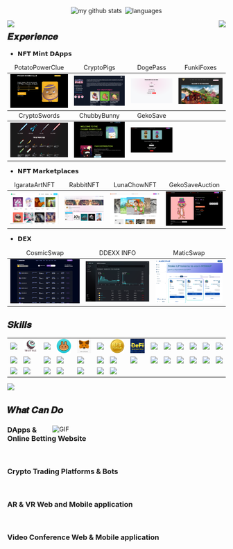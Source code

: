 <p align="center">
    <img src="https://github-readme-stats.vercel.app/api?username=alexandercrypto&show_icons=true&theme=merko&include_all_commits=true" alt="my github stats" width="420"/>&nbsp;&nbsp;<img src="https://github-readme-stats.vercel.app/api/top-langs/?username=alexandercrypto&layout=compact&theme=merko&include_all_commits=true" alt="languages" height="165">
</p>

<!-- <p align="center">
  <img align="center" src="https://github.com/alexandercrypto/alexandercrypto/blob/master/logo.png?raw=true" style = "width: -webkit-fill-available;"/>
</p> -->

<img align="left" src="https://visitor-badge.laobi.icu/badge?page_id=alexandercrypto.alexandercrypto" />
<img align="right" src="https://img.shields.io/github/followers/alexandercrypto?label=Follow&style=social" />
<h1 align="center"></h1>

## 𝑬𝒙𝒑𝒆𝒓𝒊𝒆𝒏𝒄𝒆
- 𝗡𝗙𝗧 𝗠𝗶𝗻𝘁 𝗗𝗔𝗽𝗽𝘀
<table>
    <thead align="center">
        <tr>
            <td>PotatoPowerClue</td>
            <td>CryptoPigs</td>
            <td>DogePass</td>
            <td>FunkiFoxes</td>
        </tr>
    </thead>
    <tr>
        <td>
            <a href="https://mint.potatopower.club/">
                <img src="https://github.com/kroim/profile/blob/master/projects/PotatoPowerClub.png?raw=true" width="200">
            </a>
        </td>
        <td>
            <a href="https://cryptopigs.one/#/">
                <img src="https://github.com/kroim/profile/blob/master/projects/CryptoPig.png?raw=true" width="200">
            </a>
        </td>           
        <td>
            <a href="https://nft.dogepass.io/">
                <img src="https://github.com/kroim/profile/blob/master/projects/DogePass.png?raw=true" width="200">
            </a>
        </td>
        <td>
            <a href="https://funkifoxes.com/">
                <img src="https://github.com/kroim/profile/blob/master/projects/FunkiFoxes.png?raw=true" width="200">
            </a>
        </td>             
    </tr>
    <thead align="center">
        <tr>
            <td>CryptoSwords</td>
            <td>ChubbyBunny</td>
            <td>GekoSave</td>
        </tr>
    </thead>
    <tr>
        <td>
            <a href="https://crypto-swords.com/" target="_blank">
                <img src="https://github.com/kroim/profile/blob/master/projects/CryptoSwords.png?raw=true" width="200">
            </a>
        </td>   
        <td>
            <a href="https://chubbybunnynft.com/" target="_blank">
                <img src="https://github.com/kroim/profile/blob/master/projects/ChubbyBunny1.png?raw=true" width="200">
            </a>
        </td>
        <td>
            <a href="https://gekosave.io/" target="_blank">
                <img src="https://github.com/kroim/profile/blob/master/projects/GekoSave0.png?raw=true" width="200">
            </a>
        </td>                     
    </tr>   
</table>

- 𝗡𝗙𝗧 𝗠𝗮𝗿𝗸𝗲𝘁𝗽𝗹𝗮𝗰𝗲𝘀
<table>
    <thead align="center">
        <tr>
            <td>IgarataArtNFT</td>
            <td>RabbitNFT</td>
            <td>LunaChowNFT</td>
            <td>GekoSaveAuction</td>
        </tr>
    </thead>
    <tr>
        <td>
            <a href="http://18.188.94.167:5000/">
              <img src="https://github.com/kroim/profile/blob/master/projects/igaratanft.png?raw=true" width="200">
            </a>
        </td>        
        <td>
            <a href="https://rabbitnft.com/">
              <img src="https://github.com/kroim/profile/blob/master/projects/rabbitnft.png?raw=true" width="200">
            </a>
        </td> 
        <td>
            <a href="http://209.145.53.68:5000">
              <img src="https://github.com/kroim/profile/blob/master/projects/LunachowNFT.png?raw=true" width="200">
            </a>
        </td> 
        <td>
            <a href="https://gekosave.io/marketplace">
              <img src="https://github.com/kroim/profile/blob/master/projects/GekoSave1.png?raw=true" width="200">
            </a>
        </td>
    </tr>
</table>

- 𝗗𝗘𝗫
<table>
    <thead align="center">
        <tr>
            <td>CosmicSwap</td>
            <td>DDEXX INFO</td>
            <td>MaticSwap</td>  
        </tr>
    </thead>
    <tr>
        <td>
            <a href="https://app.cosmicswap.finance/">
                <img src="https://github.com/kroim/profile/blob/master/projects/cosmicswap.png?raw=true" width="200">
            </a>
        </td>          
        <td>
            <a href="http://analytics.ddexx.io">
                <img src="https://github.com/kroim/profile/blob/master/projects/ddexinfo.png?raw=true" width="200">
            </a>
        </td>   
        <td>
            <a href="https://maticfront.web.app/farms">
                <img src="https://github.com/kroim/profile/blob/master/projects/maticswap.png?raw=true" width="200">
            </a>
        </td> 
    </tr>  
</table>

## 𝑺𝒌𝒊𝒍𝒍𝒔
<table>
  <tr>
    <td><img src="https://res.cloudinary.com/teepublic/image/private/s--3ZjIytTm--/c_crop,x_10,y_10/c_fit,h_830/c_crop,g_north_west,h_1038,w_1038,x_-264,y_-104/l_upload:v1565806151:production:blanks:vdbwo35fw6qtflw9kezw/fl_layer_apply,g_north_west,x_-375,y_-215/b_rgb:262c3a/c_limit,f_auto,h_630,q_90,w_630/v1470823069/production/designs/625723_1.jpg" width="100"></td>
    <td><img src="https://github.com/kroim/profile/blob/master/icons/icon_truffle.png?raw=true" width="100"></td>
    <td><img src="https://cryptologos.cc/logos/uniswap-uni-logo.svg" width="100"></td>
    <td><img src="https://github.com/kroim/profile/blob/master/icons/icon_pancake.png?raw=true" width="100"></td>
    <td><img src="https://github.com/kroim/profile/blob/master/icons/icon_metamask.png?raw=true" width="100"></td>
    <td><img src="https://res.cloudinary.com/crunchbase-production/image/upload/c_lpad,h_170,w_170,f_auto,b_white,q_auto:eco,dpr_1/sqzgmbkggvc1uwgapeuy" width="100"></td>
    <td><img src="https://github.com/kroim/profile/blob/master/icons/icon_nft.png?raw=true" width="100"></td>
    <td><img src="https://github.com/kroim/profile/blob/master/icons/icon_defi.png?raw=true" width="100"></td>
    <td><img src="https://cdn.iconscout.com/icon/free/png-64/swift-18-1174990.png" width="100"></td>
    <td><img src="https://cdn.iconscout.com/icon/free/png-64/rubymine-1175004.png" width="100"></td>
    <td><img src="https://cdn.iconscout.com/icon/free/png-64/go-76-1175027.png" width="100"></td>
    <td><img src="https://www.rust-lang.org/static/images/rust-logo-blk.svg" width="144"></td>
    <td><img src="https://cdn.iconscout.com/icon/free/png-64/angular-3-226070.png" width="100"></td>
    <td><img src="https://cdn.iconscout.com/icon/free/png-64/electron-67-1175035.png" width="100"></td>
  </tr>
  <tr>
    <td><img src="https://cdn.iconscout.com/icon/free/png-64/react-3-1175109.png" width="100"></td>
    <td><img src="https://cdn.iconscout.com/icon/free/png-64/vue-282497.png" width="100"></td>
    <td><img src="https://cdn.iconscout.com/icon/free/png-64/node-js-1174925.png" width="100"></td>
    <td><img src="https://cdn.iconscout.com/icon/free/png-64/javascript-24-1174950.png" width="100"></td>
    <td><img src="https://cdn.iconscout.com/icon/free/png-64/typescript-1174965.png" width="100"></td>
    <td><img src="https://cdn.iconscout.com/icon/free/png-64/mysql-18-1174938.png" width="100"></td>
    <td><img src="https://cdn.iconscout.com/icon/free/png-64/java-59-1174952.png" width="100"></td>
    <td><img src="https://cdn.iconscout.com/icon/free/png-64/cakephp-3-1175050.png" width="100"></td>
    <td><img src="https://cdn.iconscout.com/icon/free/png-64/html5-2474805-2056091.png" width="100"></td>
    <td><img src="https://cdn.iconscout.com/icon/free/png-128/sass-13-1175092.png" width="100"></td>
    <td><img src="https://cdn.iconscout.com/icon/free/png-64/webpack-1-1174980.png" width="100"></td>
    <td><img src="https://cdn.iconscout.com/icon/free/png-64/visualstudio-1-1174964.png" width="100"></td>
    <td><img src="https://cdn.iconscout.com/icon/free/png-64/django-11-1175036.png" width="100"></td>
    <td><img src="https://cdn.iconscout.com/icon/free/png-128/mongodb-4-1175139.png" width="100"></td>
  </tr>
  <tr>
    <td><img src="https://moralis.io/wp-content/uploads/2021/06/Moralis-Glass-Favicon.svg" width="100"></td>
    <td><img src="https://polygon.technology/wp-content/uploads/2021/05/matic-token-icon.svg" width="100"></td>
    <td><img src="https://hardhat.org/apple-touch-icon.png" width="120"></td>
    <td><img src="https://moralis.io/wp-content/uploads/2021/06/Moralis-Glass-Favicon.svg" width="120"></td>
    <td><img src="https://cryptologos.cc/logos/binance-coin-bnb-logo.png?v=014" width="100"></td>
    <td><img src="https://cryptologos.cc/logos/tron-trx-logo.svg?v=014" width="100"></td>
    <td><img src="https://cryptologos.cc/logos/cardano-ada-logo.svg?v=014" width="100"></td>
    <td></td>
    <td></td>
    <td></td>
    <td></td>
    <td></td>
    <td></td>
    <td></td>
  </tr>
</table>

<img height="300px" src="https://activity-graph.herokuapp.com/graph?username=alexandercrypto&theme=github&count_private=true" />

## 𝑾𝒉𝒂𝒕 𝑪𝒂𝒏 𝑫𝒐

<div>
<img align="right" alt="GIF" src="https://github.com/abhisheknaiidu/abhisheknaiidu/blob/master/code.gif?raw=true" width="400" />
 
### DApps & Online Betting Website
<br />

### Crypto Trading Platforms & Bots
<br />

### AR & VR Web and Mobile application
<br />

### Video Conference Web & Mobile application
<br />

</div>

